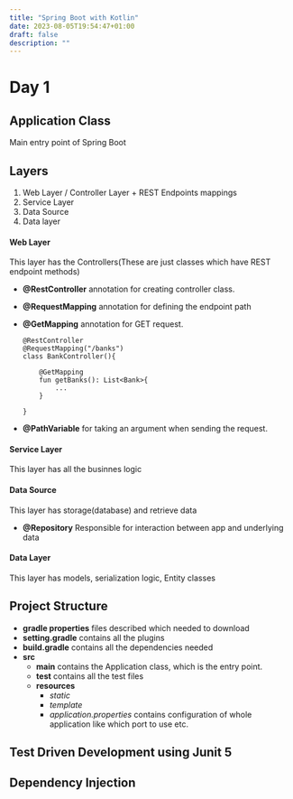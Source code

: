 ```yaml
---
title: "Spring Boot with Kotlin"
date: 2023-08-05T19:54:47+01:00
draft: false
description: ""
---
```


# Day 1

## Application Class
Main entry point of Spring Boot

## Layers
1. Web Layer / Controller Layer + REST Endpoints mappings 
2. Service Layer
3. Data Source
4. Data layer


#### Web Layer
This layer has the Controllers(These are just classes which have REST endpoint methods)
- **@RestController** annotation for creating controller class.
- **@RequestMapping** annotation for defining the endpoint path
- **@GetMapping**  annotation for GET request.
    ```
    @RestController
    @RequestMapping("/banks")
    class BankController(){

        @GetMapping
        fun getBanks(): List<Bank>{
            ...
        }

    }
    ```

- **@PathVariable** for taking an argument when sending the request.

#### Service Layer
This layer has all the businnes logic

#### Data Source
This layer has storage(database) and retrieve data

- **@Repository** 
    Responsible for interaction between app and underlying data

#### Data Layer
This layer has models, serialization logic, Entity classes

## Project Structure
- **gradle properties** files described which needed to download
- **setting.gradle** contains all the plugins
- **build.gradle** contains all the dependencies needed
- **src**
    - **main** contains the Application class, which is the entry point.
    - **test** contains all the test files
    - **resources** 
        - *static* 
        - *template*
        - *application.properties* contains configuration of whole application like which port to use etc.
## Test Driven Development using Junit 5


## Dependency Injection



